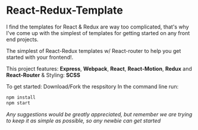 # React-Redux-Template

I find the templates for React & Redux are way too complicated, that's why I've come up with the simplest of templates for getting started on any front end projects.

The simplest of React-Redux templates w/ React-router to help you get started with your frontend!.

This project features: 
**Express**, **Webpack**, **React**, **React-Motion**, **Redux** and **React-Router** &
Styling:
**SCSS**

To get started:
Download/Fork the respsitory
In the command line run: 
```javascript
npm install
npm start
```

*Any suggestions would be greatly appreciated, but remember we are trying to keep it as simple as possible, so any newbie can get started*

